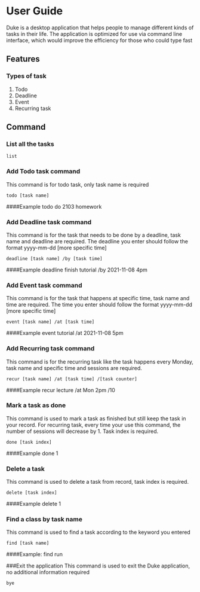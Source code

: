 # User Guide
Duke is a desktop application that helps people to manage different kinds of tasks in their life.
The application is optimized for use via command line interface, which would improve the efficiency
for those who could type fast

## Features

### Types of task

1. Todo
2. Deadline
3. Event
4. Recurring task

## Command

### List all the tasks
    list

### Add Todo task command
This command is for todo task, only task name is required

    todo [task name]
####Example
    todo do 2103 homework
### Add Deadline task command
This command is for the task that needs to be done by a deadline, task name and deadline are required.
The deadline you enter should follow the format yyyy-mm-dd [more specific time]

    deadline [task name] /by [task time]
####Example
    deadline finish tutorial /by 2021-11-08 4pm
### Add Event task command
This command is for the task that happens at specific time, task name and time are required.
The time you enter should follow the format yyyy-mm-dd [more specific time]

    event [task name] /at [task time]
####Example
    event tutorial /at 2021-11-08 5pm
### Add Recurring task command
This command is for the recurring task like the task happens every Monday, task name and specific time and sessions are required.

    recur [task name] /at [task time] /[task counter]
####Example
    recur lecture /at Mon 2pm /10
### Mark a task as done
This command is used to mark a task as finished but still keep the task in your record. For recurring task, every time your use this command,
the number of sessions will decrease by 1. Task index is required.

    done [task index]
####Example
    done 1

### Delete a task
This command is used to delete a task from record, task index is required.

    delete [task index] 
####Example
    delete 1

### Find a class by task name
This command is used to find a task according to the keyword you entered

    find [task name]
####Example:
    find run

###Exit the application
This command is used to exit the Duke application, no additional information required

    bye

